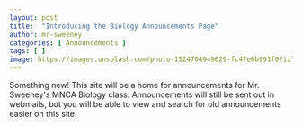 ```yaml
---
layout: post
title:  "Introducing the Biology Announcements Page"
author: mr-sweeney
categories: [ Announcements ]
tags: [ ]
image: https://images.unsplash.com/photo-1524704949629-fc47e0b991f0?ixlib=rb-1.2.1&ixid=eyJhcHBfaWQiOjEyMDd9&auto=format&fit=crop&w=727&q=80
---
```



Something new! This site will be a home for announcements for Mr. Sweeney's MNCA Biology class. Announcements will still be sent out in webmails, but you will be able to view and search for old announcements easier on this site.

